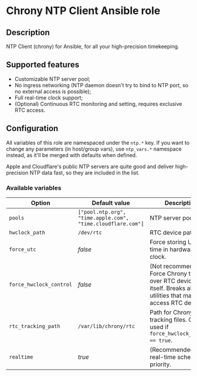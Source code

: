 # Chrony NTP Client Ansible role

## Description
NTP Client (chrony) for Ansible, for all your high-precision timekeeping.

## Supported features
* Customizable NTP server pool;
* No ingress networking (NTP daemon doesn't try to bind to NTP port, so no external access is possible);
* Full real-time clock support;
* (Optional) Continuous RTC monitoring and setting, requires exclusive RTC access.

## Configuration
All variables of this role are namespaced under the `ntp.*` key. If you want to
change any parameters (in host/group vars), use `ntp_vars.*` namespace instead,
as it'll be merged with defaults when defined.

Apple and Cloudflare's public NTP servers are quite good and deliver
high-precision NTP data fast, so they are included in the list.

### Available variables
| Option                  | Default value                                               | Description                                                                                                               |
|-------------------------|-------------------------------------------------------------|---------------------------------------------------------------------------------------------------------------------------|
| `pools`                 | `["pool.ntp.org", "time.apple.com", "time.cloudflare.com"]` | NTP server pools list.                                                                                                    |
| `hwclock_path`          | `/dev/rtc`                                                  | RTC device path.                                                                                                          |
| `force_utc`             | *false*                                                     | Force storing UTC time in hardware clock.                                                                                 |
| `force_hwclock_control` | *false*                                                     | (Not recommended) Force Chrony to take over RTC device for itself. Breaks all other utilities that may access RTC device. |
| `rtc_tracking_path`     | `/var/lib/chrony/rtc`                                       | Path for Chrony's RTC tracking files. Only used if `force_hwclock_control == true`.                                       |
| `realtime`              | *true*                                                      | (Recommended) Use real-time scheduling priority.                                                                          |
